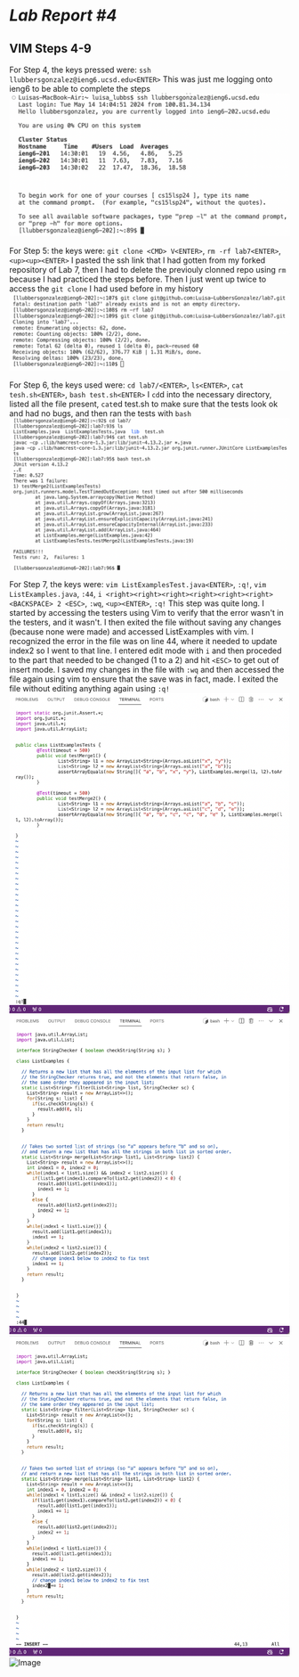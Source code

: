 # *Lab Report #4*

## VIM Steps 4-9
For Step 4, the keys pressed were: ```ssh llubbersgonzalez@ieng6.ucsd.edu<ENTER>```
This was just me logging onto ieng6 to be able to complete the steps 
![Image](Step4.png)

For Step 5: the keys were: ```git clone <CMD> V<ENTER>```, ```rm -rf lab7<ENTER>```, ```<up><up><ENTER>```
I pasted the ssh link that I had gotten from my forked repository of Lab 7, then I had to delete the previouly clonned repo using `rm` because I had practiced the steps before. Then I just went up twice to access the `git clone` I had used before in my history
![Image](Step5.png)

For Step 6, the keys used were: ```cd lab7/<ENTER>```, ```ls<ENTER>```, ```cat tesh.sh<ENTER>```, ```bash test.sh<ENTER>```
I `cd`d into the necessary directory, listed all the file present, `cat`ed test.sh to make sure that the tests look ok and had no bugs, and then ran the tests with `bash`
![Image](Step6.png)

For Step 7, the keys were: ```vim ListExamplesTest.java<ENTER>```, ```:q!```, ```vim ListExamples.java```, ```:44```, ```i <right><right><right><right><right><right><BACKSPACE> 2 <ESC>```, ```:wq```, ```<up><ENTER>```, ```:q!```
This step was quite long. I started by accessing the testers using Vim to verify that the error wasn't in the testers, and it wasn't. I then exited the file without saving any changes (because none were made) and accessed ListExamples with vim. I recognized the error in the file was on line 44, where it needed to update index2 so I went to that line. I entered edit mode with `i` and then proceded to the part that needed to be changed (1 to a 2) and hit `<ESC>` to get out of insert mode. I saved my changes in the file with `:wq` and then accessed the file again using vim to ensure that the save was in fact, made. I exited the file without editing anything again using `:q!`
![Image](Step7.1.png) ![Image](Step7.2.png) ![Image](Step7.3.png) ![Image](Step7.4)
